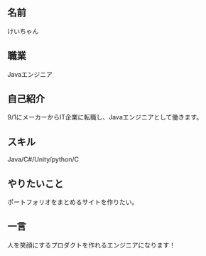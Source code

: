 ## 名前
けいちゃん

## 職業
Javaエンジニア

## 自己紹介
9/1にメーカーからIT企業に転職し、Javaエンジニアとして働きます。

## スキル
Java/C#/Unity/python/C

## やりたいこと
ポートフォリオをまとめるサイトを作りたい。

## 一言
人を笑顔にするプロダクトを作れるエンジニアになります！
